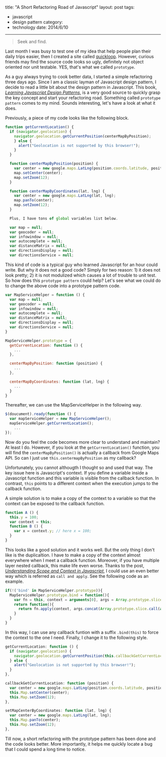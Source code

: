 title: "A Short Refactoring Road of Javascript"
layout: post
tags:
  - javascript
  - design pattern
category:
  - technology
date: 2014/6/10
---

> Seek and find.

Last month I was busy to test one of my idea that help people plan their daily trips easier, then I created a site called [quickloop][1]. However, curious friends may find the source code looks so ugly, definitely not object oriented nor unit testable. YES, that's what we called `prototype`.

As a guy always trying to cook better data, I started a simple refactoring three days ago. Since I am a classic layman of Javascript design pattern, I decide to read a little bit about the design pattern in Javascript. This book, *[Learning Javascript Design Patterns][2]*, is a very good source to quickly grasp the key concept and start your refactoring road. Something called `prototype pattern` comes to my mind. Sounds interesting, let's have a look at what it does.

<!-- more -->

Previously, a piece of my code looks like the following block.

```javascript
function getCurrentLocation() {
  if (navigator.geolocation) {
    navigator.geolocation.getCurrentPosition(centerMapByPosition);
    } else {
      alert("Geolocation is not supported by this browser!");
    }
  }

  function centerMapByPosition(position) {
    var center = new google.maps.LatLng(position.coords.latitude, position.coords.longitude);
    map.setCenter(center);
    map.setZoom(12);
  }

  function centerMapByCoordinates(lat, lng) {
    var center = new google.maps.LatLng(lat, lng);
    map.panTo(center);
    map.setZoom(12);
  }

  Plus, I have tons of global variables list below.

  var map = null;
  var geocoder = null;
  var infowindow = null;
  var autocomplete = null;
  var distanceMatrix = null;
  var directionsDisplay = null;
  var directionsService = null;
```

This kind of code is a typical guy who learned Javascript for an hour could write. But why it does not a good code? Simply for two reason: 1) it does not look pretty; 2) it is not modulized which causes a lot of trouble to unit test. So how does this `prototype pattern` could help? Let's see what we could do to change the above code into a prototype pattern code.

```javascript
var MapServiceHelper = function () {
  var map = null;
  var geocoder = null;
  var infowindow = null;
  var autocomplete = null;
  var distanceMatrix = null;
  var directionsDisplay = null;
  var directionsService = null;
}

MapServiceHelper.prototype = {
  getCurrentLocation: function () {
    ...
  },

  centerMapByPosition: function (position) {
    ...
  },

  centerMapByCoordinates: function (lat, lng) {
    ...
  }
}
```

Thereafter, we can use the MapServiceHelper in the following way.

```javascript
$(doucument).ready(function () {
  var mapServiceHelper = new MapServiceHelper();
  mapServiceHelper.getCurrentLocation();
    ...
});
```

Now do you feel the code becomes more clear to understand and maintain? At least I do. However, if you look at the `getCurrentLocation()` function, you will find the `centerMapByPosition()` is actually a callback from Google Maps API. So can I just use `this.centermapByPosition` as my callback?

Unfortunately, you cannot althougth I thought so and used that way. The key issue here is Javascript's context. If you define a variable inside a Javascript function and this variable is visible from the callback function. In contrast, `this` points to a different context when the execution jumps to the callback function.

A simple solution is to make a copy of the context to a variable so that the context can be exposed to the callback function.

```javascript
function A () {
  this.y = 100;
  var context = this;
  function B () {
    var x = context.y; // here x = 100;
  }
}
```

This looks like a good solution and it works well. But the only thing I don't like is the duplicaltion. I have to make a copy of the context almost everywhere when I meet a callback function. Moreover, if you have multiple layer nested callback, this make life even worse. Thanks to the post, *[Understanding Scope and Context in Javascript][3]*, I could use an even better way which is referred as `call and apply`. See the following code as an example.

```javascript
if(!('bind' in MapServiceHelper.prototype)){
  MapServiceHelper.prototype.bind = function(){
    var fn = this, context = arguments[0], args = Array.prototype.slice.call(arguments, 1);
    return function(){
      return fn.apply(context, args.concat(Array.prototype.slice.call(arguments)));
    }
  }
}
```

In this way, I can use any callback funtion with a suffix `.bind(this)` to force the context to the one I need. Finally, I change it to the following style.

```javascript
getCurrentLocation: function () {
  if (navigator.geolocation) {
    navigator.geolocation.getCurrentPosition(this.callbackGetCurrentLocation.bind(this));
  } else {
    alert("Geolocation is not supported by this browser!");
  }
},

callbackGetCurrentLocation: function (position) {
  var center = new google.maps.LatLng(position.coords.latitude, position.coords.longitude);
  this.Map.setCenter(center);
  this.Map.setZoom(12);
},

setMapCenterByCoordinates: function (lat, lng) {
  var center = new google.maps.LatLng(lat, lng);
  this.Map.panTo(center);
  this.Map.setZoom(12);
},
```

Till now, a short refactoring with the prototype pattern has been done and the code looks better. More importantly, it helps me quickly locate a bug that I could spend a long time to notice.

[1]: http://jilongliao.com/quickloop
[2]: http://addyosmani.com/resources/essentialjsdesignpatterns/book/
[3]: http://ryanmorr.com/understanding-scope-and-context-in-javascript/
